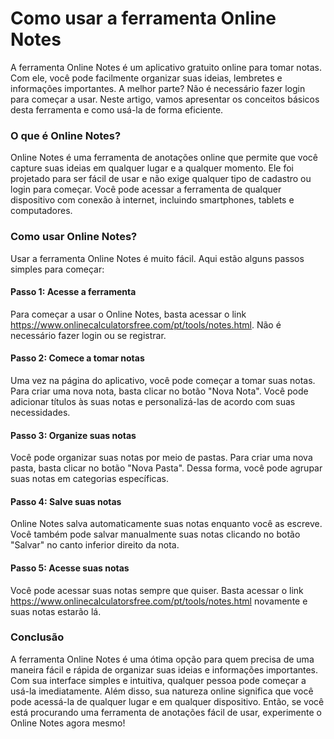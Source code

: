 Como usar a ferramenta Online Notes
===================================

A ferramenta Online Notes é um aplicativo gratuito online para tomar notas. Com ele, você pode facilmente organizar suas ideias, lembretes e informações importantes. A melhor parte? Não é necessário fazer login para começar a usar. Neste artigo, vamos apresentar os conceitos básicos desta ferramenta e como usá-la de forma eficiente.

### O que é Online Notes?

Online Notes é uma ferramenta de anotações online que permite que você capture suas ideias em qualquer lugar e a qualquer momento. Ele foi projetado para ser fácil de usar e não exige qualquer tipo de cadastro ou login para começar. Você pode acessar a ferramenta de qualquer dispositivo com conexão à internet, incluindo smartphones, tablets e computadores.

### Como usar Online Notes?

Usar a ferramenta Online Notes é muito fácil. Aqui estão alguns passos simples para começar:

#### Passo 1: Acesse a ferramenta

Para começar a usar o Online Notes, basta acessar o link <https://www.onlinecalculatorsfree.com/pt/tools/notes.html>. Não é necessário fazer login ou se registrar.

#### Passo 2: Comece a tomar notas

Uma vez na página do aplicativo, você pode começar a tomar suas notas. Para criar uma nova nota, basta clicar no botão "Nova Nota". Você pode adicionar títulos às suas notas e personalizá-las de acordo com suas necessidades.

#### Passo 3: Organize suas notas

Você pode organizar suas notas por meio de pastas. Para criar uma nova pasta, basta clicar no botão "Nova Pasta". Dessa forma, você pode agrupar suas notas em categorias específicas.

#### Passo 4: Salve suas notas

Online Notes salva automaticamente suas notas enquanto você as escreve. Você também pode salvar manualmente suas notas clicando no botão "Salvar" no canto inferior direito da nota.

#### Passo 5: Acesse suas notas

Você pode acessar suas notas sempre que quiser. Basta acessar o link <https://www.onlinecalculatorsfree.com/pt/tools/notes.html> novamente e suas notas estarão lá.

### Conclusão

A ferramenta Online Notes é uma ótima opção para quem precisa de uma maneira fácil e rápida de organizar suas ideias e informações importantes. Com sua interface simples e intuitiva, qualquer pessoa pode começar a usá-la imediatamente. Além disso, sua natureza online significa que você pode acessá-la de qualquer lugar e em qualquer dispositivo. Então, se você está procurando uma ferramenta de anotações fácil de usar, experimente o Online Notes agora mesmo!